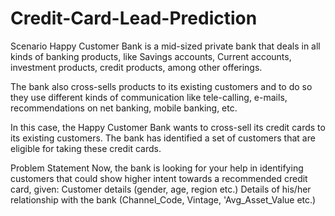 # Credit-Card-Lead-Prediction
Scenario
Happy Customer Bank is a mid-sized private bank that deals in all kinds of banking products, like Savings accounts, Current accounts, investment products, credit products, among other offerings.

The bank also cross-sells products to its existing customers and to do so they use different kinds of communication like tele-calling, e-mails, recommendations on net banking, mobile banking, etc.

In this case, the Happy Customer Bank wants to cross-sell its credit cards to its existing customers. The bank has identified a set of customers that are eligible for taking these credit cards.

Problem Statement
Now, the bank is looking for your help in identifying customers that could show higher intent towards a recommended credit card, given: Customer details (gender, age, region etc.) Details of his/her relationship with the bank (Channel_Code, Vintage, 'Avg_Asset_Value etc.)
